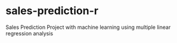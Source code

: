 # sales-prediction-r
Sales Prediction Project with machine learning using multiple linear regression analysis

